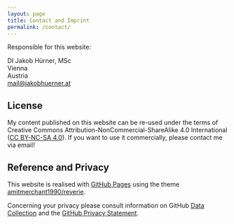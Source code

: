 ```yaml
---
layout: page
title: Contact and Imprint
permalink: /contact/
---
```


Responsible for this website:

DI Jakob Hürner, MSc<br/>
Vienna<br/>
Austria<br/>
[mail@jakobhuerner.at](mailto:mail@jakobhuerner.at)

## License 

My content published on this website can be re-used under the terms of Creative Commons Attribution-NonCommercial-ShareAlike 4.0 International ([CC BY-NC-SA 4.0](https://creativecommons.org/licenses/by-nc-sa/4.0/)). If you want to use it commercially, please contact me via email!

## Reference and Privacy

This website is realised with [GitHub Pages](https://pages.github.com/) using the theme [amitmerchant1990/reverie](https://github.com/amitmerchant1990/reverie).

Concerning your privacy please consult information on GitHub [Data Collection](https://docs.github.com/en/pages/getting-started-with-github-pages/about-github-pages#data-collection) and the [GitHub Privacy Statement](https://docs.github.com/en/site-policy/privacy-policies/github-privacy-statement).

